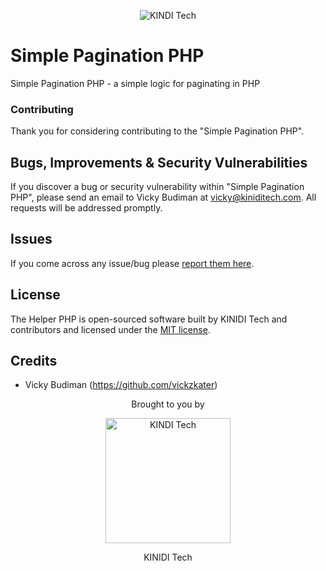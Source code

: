 <p align="center"><img src="https://hosting.kiniditech.com/simple-pagination-php.jpg" alt="KINDI Tech"></p>

# Simple Pagination PHP

Simple Pagination PHP - a simple logic for paginating in PHP

### Contributing

Thank you for considering contributing to the "Simple Pagination PHP".

## Bugs, Improvements & Security Vulnerabilities

If you discover a bug or security vulnerability within "Simple Pagination PHP", please send an email to Vicky Budiman at [vicky@kiniditech.com](mailto:vicky@kiniditech.com). All requests will be addressed promptly.

## Issues

If you come across any issue/bug please [report them here](https://github.com/vickzkater/simple-pagination-php/issues).

## License

The Helper PHP is open-sourced software built by KINIDI Tech and contributors and licensed under the [MIT license](http://opensource.org/licenses/MIT).

## Credits

- Vicky Budiman (https://github.com/vickzkater)

<p align="center">Brought to you by</p>
<p align="center"><img src="https://hosting.kiniditech.com/kiniditech_logo.png" width="200" alt="KINDI Tech"></p>
<p align="center">KINIDI Tech</p>
